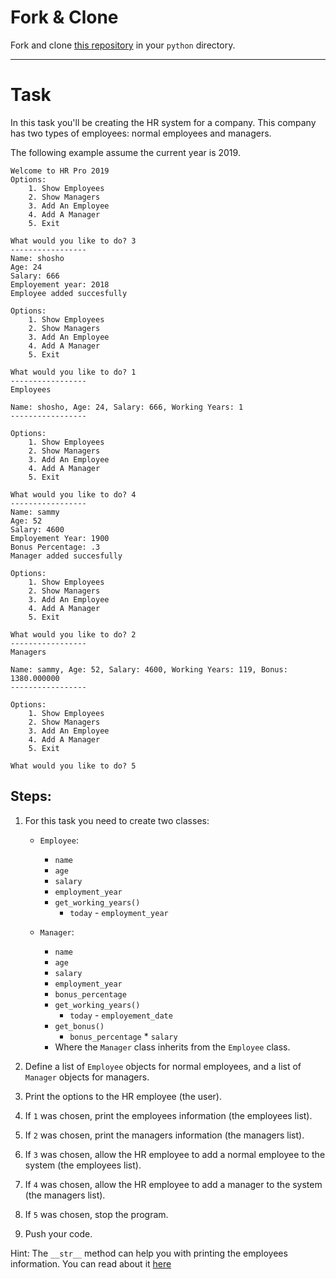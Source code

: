 # Fork & Clone

Fork and clone [this repository](https://github.com/JoinCODED/hr-pro) in your `python` directory.

---

# Task 

In this task you'll be creating the HR system for a company. This company has two types of employees: normal employees and managers.

The following example assume the current year is 2019.

```
Welcome to HR Pro 2019
Options:
	1. Show Employees
	2. Show Managers
	3. Add An Employee
	4. Add A Manager
	5. Exit

What would you like to do? 3
-----------------
Name: shosho
Age: 24
Salary: 666
Employement year: 2018
Employee added succesfully

Options:
	1. Show Employees
	2. Show Managers
	3. Add An Employee
	4. Add A Manager
	5. Exit

What would you like to do? 1
-----------------
Employees

Name: shosho, Age: 24, Salary: 666, Working Years: 1
-----------------

Options:
	1. Show Employees
	2. Show Managers
	3. Add An Employee
	4. Add A Manager
	5. Exit

What would you like to do? 4
-----------------
Name: sammy
Age: 52
Salary: 4600
Employement Year: 1900
Bonus Percentage: .3
Manager added succesfully

Options:
	1. Show Employees
	2. Show Managers
	3. Add An Employee
	4. Add A Manager
	5. Exit

What would you like to do? 2
-----------------
Managers

Name: sammy, Age: 52, Salary: 4600, Working Years: 119, Bonus: 1380.000000
-----------------

Options:
	1. Show Employees
	2. Show Managers
	3. Add An Employee
	4. Add A Manager
	5. Exit

What would you like to do? 5
```

## Steps:
1. For this task you need to create two classes:
    - `Employee`:
        - `name`
        - `age`
        - `salary`
        - `employment_year`
        - `get_working_years()`
            - `today` - `employment_year`

    - `Manager`:
        - `name`
        - `age`
        - `salary`
        - `employment_year`
        - `bonus_percentage`
        - `get_working_years()`
            - `today` - `employement_date`
        - `get_bonus()`
            - `bonus_percentage` * `salary`
        - Where the `Manager` class inherits from the `Employee` class. 

2. Define a list of `Employee` objects for normal employees, and a list of `Manager` objects for managers.
3. Print the options to the HR employee (the user).
4. If `1` was chosen, print the employees information (the employees list).
5. If `2` was chosen, print the managers information (the managers list).
6. If `3` was chosen, allow the HR employee to add a normal employee to the system (the employees list).
7. If `4` was chosen, allow the HR employee to add a manager to the system (the managers list).
8. If `5` was chosen, stop the program.
9. Push your code.

Hint: The `__str__` method can help you with printing the employees information. You can read about it [here](https://www.journaldev.com/22460/python-str-repr-functions#python--str--and--repr--example)
